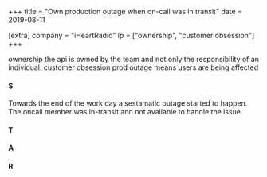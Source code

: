 +++
title = "Own production outage when on-call was in transit"
date = 2019-08-11

[extra]
company = "iHeartRadio"
lp = ["ownership", "customer obsession"]
+++

ownership
  the api is owned by the team and not only the responsibility of an individual.
customer obsession
  prod outage means users are being affected

#### S
Towards the end of the work day a sestamatic outage started to happen. The oncall member was in-transit and not available to handle the issue.
#### T
#### A
#### R
